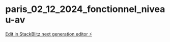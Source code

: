 # paris_02_12_2024_fonctionnel_niveau-av

[Edit in StackBlitz next generation editor ⚡️](https://stackblitz.com/~/github.com/waindayen/paris_02_12_2024_fonctionnel_niveau-av)